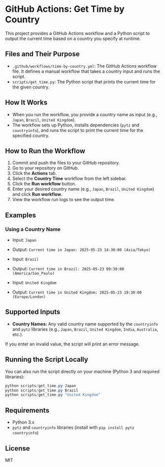 # GitHub Actions: Get Time by Country

This project provides a GitHub Actions workflow and a Python script to output the current time based on a country you specify at runtime.

## Files and Their Purpose

- `.github/workflows/time-by-country.yml`: The GitHub Actions workflow file. It defines a manual workflow that takes a country input and runs the script.
- `scripts/get_time.py`: The Python script that prints the current time for the given country.

## How It Works

- When you run the workflow, you provide a country name as input (e.g., `Japan`, `Brazil`, `United Kingdom`).
- The workflow sets up Python, installs dependencies (`pytz` and `countryinfo`), and runs the script to print the current time for the specified country.

## How to Run the Workflow

1. Commit and push the files to your GitHub repository.
2. Go to your repository on GitHub.
3. Click the **Actions** tab.
4. Select the **Country Time** workflow from the left sidebar.
5. Click the **Run workflow** button.
6. Enter your desired country name (e.g., `Japan`, `Brazil`, `United Kingdom`) and click **Run workflow**.
7. View the workflow run logs to see the output time.

## Examples

### Using a Country Name
- Input: `Japan`
- Output: `Current time in Japan: 2025-05-23 14:30:00 (Asia/Tokyo)`

- Input: `Brazil`
- Output: `Current time in Brazil: 2025-05-23 09:30:00 (America/Sao_Paulo)`

- Input: `United Kingdom`
- Output: `Current time in United Kingdom: 2025-05-23 19:30:00 (Europe/London)`

## Supported Inputs

- **Country Names:** Any valid country name supported by the `countryinfo` and `pytz` libraries (e.g., `Japan`, `Brazil`, `United Kingdom`, `India`, `Australia`, etc.).

If you enter an invalid value, the script will print an error message.

## Running the Script Locally

You can also run the script directly on your machine (Python 3 and required libraries):

```powershell
python scripts/get_time.py Japan
python scripts/get_time.py Brazil
python scripts/get_time.py "United Kingdom"
```

## Requirements
- Python 3.x
- `pytz` and `countryinfo` libraries (install with `pip install pytz countryinfo`)

## License
MIT
